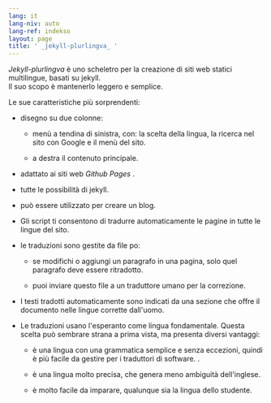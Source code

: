 ```yaml
---
lang: it
lang-niv: auto
lang-ref: indekso
layout: page
title: ' _jekyll-plurlingva_ '
---
```


 _Jekyll-plurlingva_ è uno scheletro per la creazione di siti web statici multilingue, basati su jekyll.  
Il suo scopo è mantenerlo leggero e semplice.

Le sue caratteristiche più sorprendenti:

 * disegno su due colonne:


   * menù a tendina di sinistra, con: la scelta della lingua, la ricerca nel sito con Google e il menù del sito.


   * a destra il contenuto principale.


 * adattato ai siti web _Github Pages_ .


 * tutte le possibilità di jekyll.


 * può essere utilizzato per creare un blog.


 * Gli script ti consentono di tradurre automaticamente le pagine in tutte le lingue del sito.


 * le traduzioni sono gestite da file po:


   * se modifichi o aggiungi un paragrafo in una pagina, solo quel paragrafo deve essere ritradotto.


   * puoi inviare questo file a un traduttore umano per la correzione.


 * I testi tradotti automaticamente sono indicati da una sezione che offre il documento nelle lingue corrette dall'uomo.


 * Le traduzioni usano l'esperanto come lingua fondamentale. Questa scelta può sembrare strana a prima vista, ma presenta diversi vantaggi:


   * è una lingua con una grammatica semplice e senza eccezioni, quindi è più facile da gestire per i traduttori di software. .


   * è una lingua molto precisa, che genera meno ambiguità dell'inglese.


   * è molto facile da imparare, qualunque sia la lingua dello studente.




